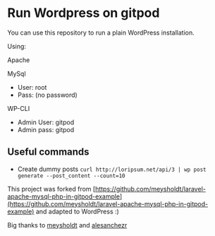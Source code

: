 # Run Wordpress on gitpod

You can use this repository to run a plain WordPress installation.

Using:
  
Apache
  
MySql
- User: root
- Pass: (no password)
  
WP-CLI
- Admin User: gitpod
- Admin pass: gitpod

## Useful commands

- Create dummy posts
```curl http://loripsum.net/api/3 | wp post generate --post_content --count=10```

This project was forked from [https://github.com/meysholdt/laravel-apache-mysql-php-in-gitpod-example](https://github.com/meysholdt/laravel-apache-mysql-php-in-gitpod-example) and adapted to WordPress :)

Big thanks to [meysholdt](https://github.com/meysholdt) and [alesanchezr](https://github.com/alesanchezr)
